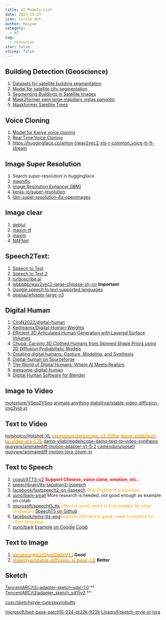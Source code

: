 ```yaml
---
title: AI Models List
date: 2023-11-27
icon: circle-dot
author: Haiyue
category:
  - AI
tag:
  - resources
star: false
sticky: false
---
```

<!--
## Generate Video
1. stable video diffusion: generate video
1. [Stability-AI](https://github.com/Stability-AI/generative-models?tab=readme-ov-file)-->

## Building Detection (Geoscience)
1. [Datasets for satellite building segmentation](https://huggingface.co/datasets/keremberke/satellite-building-segmentation/viewer/mini/test)
2. [Model for satellite city segmentation](https://huggingface.co/ratnaonline1/segFormer-b4-city-satellite-segmentation-1024x1024)
3. [Segmenting Buildings in Satellite Images](https://www.kaggle.com/code/kmader/segmenting-buildings-in-satellite-images)
4. [Mask2former swin large mapillary vistas panoptic](https://huggingface.co/facebook/mask2former-swin-large-mapillary-vistas-panoptic/tree/main)
5. [Maskformer Satellite Trees](https://huggingface.co/thiagohersan/maskformer-satellite-trees)

## Voice Cloning
1. [Model for Kanye voice cloning](https://huggingface.co/dog/kanye)
2. [Real Time Voice Cloning](https://huggingface.co/spaces/akhaliq/Real-Time-Voice-Cloning)
3. https://huggingface.co/anton-l/wav2vec2-xls-r-common_voice-tr-ft-stream

## Image Super Resolution
1. Search super-resolution in huggingface
2. [magnific](https://magnific.substack.com/)
3. [Image Resolution Enhancer (IBM)](https://github.com/IBM/MAX-Image-Resolution-Enhancer)
4. [keras-io/super-resolution](https://huggingface.co/keras-io/super-resolution/blob/main/README.md)
5. [ldm-super-resolution-4x-openimages](https://huggingface.co/CompVis/ldm-super-resolution-4x-openimages)

## Image clear
1. [deblur](https://huggingface.co/google/maxim-s3-deblurring-gopro)
2. [maxim-tf](https://github.com/sayakpaul/maxim-tf)
3. [maxim](https://github.com/google-research/maxim)
4. [NAFNet](https://github.com/megvii-research/NAFNet?tab=readme-ov-file)

## Speech2Text: 
1. [Speech to Text](https://huggingface.co/docs/transformers/model_doc/speech_to_text)
2. [Speech to Text 2](https://huggingface.co/docs/transformers/model_doc/speech_to_text_2)
3. [turboscribe.ai](https://turboscribe.ai/dashboard)
4. [wbbbbb/wav2vec2-large-chinese-zh-cn](https://huggingface.co/wbbbbb/wav2vec2-large-chinese-zh-cn) **Important**
5. [Google speech to text supported languages](https://cloud.google.com/speech-to-text/docs/speech-to-text-supported-languages)
6. [openai/whisper-large-v3](https://huggingface.co/openai/whisper-large-v3)


## Digital Human
1. [CiroN2022/digital-human](https://huggingface.co/CiroN2022/digital-human)
2. [Kedreamix/Digital-Human-Weights](https://huggingface.co/Kedreamix/Digital-Human-Weights)
3. [Efficient 3D Articulated Human Generation with Layered Surface Volumes](https://huggingface.co/papers/2307.05462)
4. [Chupa: Carving 3D Clothed Humans from Skinned Shape Priors using 2D Diffusion Probabilistic Models](https://huggingface.co/papers/2305.11870)
5. [Creating digital humans: Capture, Modeling, and Synthesis](https://medium.com/@black_51980/creating-digital-humans-capture-modeling-and-synthesis-1612dbcbcaa4)
6. [Digital-human on Sourceforge](https://sourceforge.net/software/digital-human/)
7. [The World of Digital Humans: Where AI Meets Realism](https://medium.com/antaeus-ar/the-world-of-digital-humans-where-ai-meets-realism-5e4955b8261c)
8. [awesome-digital-human](https://github.com/weihaox/awesome-digital-human)
9. [Digital Human Software for Blender](https://sourceforge.net/software/digital-human/integrates-with-blender/)



## Image to Video
[motexture/VSeq2VSeq](https://huggingface.co/motexture/VSeq2VSeq)
[animate anything](https://github.com/alibaba/animate-anything)
[stabilityai/stable-video-diffusion-img2vid-xt](https://huggingface.co/stabilityai/stable-video-diffusion-img2vid-xt)


## Text to Video
[hotshotco/Hotshot-XL](https://huggingface.co/hotshotco/Hotshot-XL)
[<span style="color:orange;font-weight:bold;">cerspense/zeroscope_v2_576w</span>](https://huggingface.co/cerspense/zeroscope_v2_576w)
[<span style="color:orange;font-weight:bold;">damo-vilab/text-to-video-ms-1.7b</span>](https://huggingface.co/damo-vilab/text-to-video-ms-1.7b)
[damo-vilab/modelscope-damo-text-to-video-synthesis](https://huggingface.co/damo-vilab/modelscope-damo-text-to-video-synthesis)
[guoyww/animatediff-motion-adapter-v1-5-2](https://huggingface.co/guoyww/animatediff-motion-adapter-v1-5-2)
[camenduru/potat1](https://huggingface.co/camenduru/potat1)
[guoyww/animatediff-motion-lora-zoom-in](https://huggingface.co/guoyww/animatediff-motion-lora-zoom-in)


## Text to Speech
1. [coqui/XTTS-v2](https://huggingface.co/coqui/XTTS-v2) <span style="color:red;font-weight:bold">Support Chinese, voice clone, emotion, etc..</span>
1. [speechbrain/tts-tacotron2-ljspeech](https://huggingface.co/speechbrain/tts-tacotron2-ljspeech)
1. [facebook/fastspeech2-en-ljspeech](https://huggingface.co/facebook/fastspeech2-en-ljspeech) <span style="color:orange">Only English is supported</span>
1. [suno/bark-small](https://huggingface.co/suno/bark-small) <span style="orange">More research is needed, not good enough as example on colab</span>
1. [microsoft/speecht5_tts](https://huggingface.co/microsoft/speecht5_tts) <span style="color:orange">Effect is good, need to find models for other languages</span>
    [SpeechT5 on Github](https://github.com/microsoft/SpeechT5/)
1. [facebook/mms-tts-eng](https://huggingface.co/facebook/mms-tts-eng)<span style="color:orange">Example efficient is good, need to explore for other language.</span>
1. [suno/bark](https://huggingface.co/suno/bark)  [Example on Google Colab](https://colab.research.google.com/drive/1eJfA2XUa-mXwdMy7DoYKVYHI1iTd9Vkt?usp=sharing#scrollTo=t9Vlr3RRt6B9)


## Text to Image
1. [<span style="color:orange;font-weight:bold;">dataautogpt3/OpenDalleV1.1</span>](https://huggingface.co/dataautogpt3/OpenDalleV1.1) **Good**
2. [<span style="color:orange;font-weight:bold;">stabilityai/stable-diffusion-xl-base-1.0</span>](https://huggingface.co/stabilityai/stable-diffusion-xl-base-1.0) **Better**


## Sketch
[TencentARC/t2i-adapter-sketch-sdxl-1.0](https://huggingface.co/TencentARC/t2i-adapter-sketch-sdxl-1.0)  **
[TencentARC/t2iadapter_sketch_sd15v2](https://huggingface.co/TencentARC/t2iadapter_sketch_sd15v2) **

[cosc/sketchstyle-cutesexyrobutts](https://huggingface.co/cosc/sketchstyle-cutesexyrobutts)

[microsoft/beit-base-patch16-224-pt22k-ft22k](https://huggingface.co/microsoft/beit-base-patch16-224-pt22k-ft22k)
[Linaqruf/sketch-style-xl-lora](https://huggingface.co/Linaqruf/sketch-style-xl-lora)





